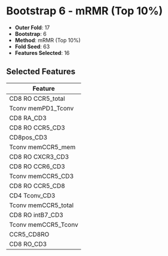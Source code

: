 # Bootstrap 6 - mRMR (Top 10%)

- **Outer Fold**: 17
- **Bootstrap**: 6
- **Method**: mRMR (Top 10%)
- **Fold Seed**: 63
- **Features Selected**: 16

## Selected Features

| Feature |
|---------|
| CD8 RO CCR5_total |
| Tconv memPD1_Tconv |
| CD8 RA_CD3 |
| CD8 RO CCR5_CD3 |
| CD8pos_CD3 |
| Tconv memCCR5_mem |
| CD8 RO CXCR3_CD3 |
| CD8 RO CCR6_CD3 |
| Tconv memCCR5_CD3 |
| CD8 RO CCR5_CD8 |
| CD4 Tconv_CD3 |
| Tconv memCCR5_total |
| CD8 RO intB7_CD3 |
| Tconv memCCR5_Tconv |
| CCR5_CD8RO |
| CD8 RO_CD3 |
